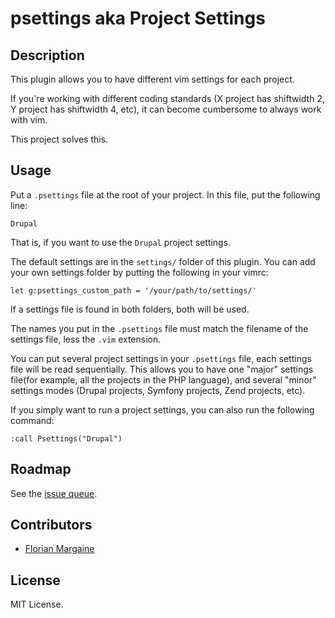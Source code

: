 psettings aka Project Settings
===

Description
---

This plugin allows you to have different vim settings for each project.

If you're working with different coding standards (X project has shiftwidth 2,
Y project has shiftwidth 4, etc), it can become cumbersome to always work with
vim.

This project solves this.

Usage
---

Put a `.psettings` file at the root of your project. In this file, put the
following line:

    Drupal

That is, if you want to use the `Drupal` project settings.

The default settings are in the `settings/` folder of this plugin. You can add
your own settings folder by putting the following in your vimrc:

    let g:psettings_custom_path = '/your/path/to/settings/'

If a settings file is found in both folders, both will be used.

The names you put in the `.psettings` file must match the filename of the
settings file, less the `.vim` extension.

You can put several project settings in your `.psettings` file, each settings
file will be read sequentially. This allows you to have one "major" settings
file(for example, all the projects in the PHP language), and several "minor"
settings modes (Drupal projects, Symfony projects, Zend projects, etc).

If you simply want to run a project settings, you can also run the following
command:

    :call Psettings("Drupal")

Roadmap
---

See the [issue queue][0].

Contributors
---

- [Florian Margaine](http://margaine.com)

License
---

MIT License.


   [0]: https://github.com/Ralt/psettings/issues?labels=enhancement&page=1&state=open
